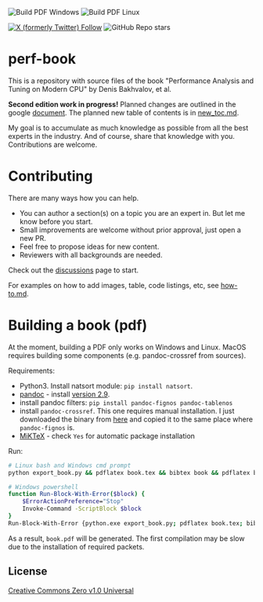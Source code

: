 ![Build PDF Windows](https://github.com/dendibakh/perf-book/actions/workflows/build_pdf.yml/badge.svg) ![Build PDF Linux](https://github.com/dendibakh/perf-book/actions/workflows/build_pdf_linux.yml/badge.svg)

[![X (formerly Twitter) Follow](https://img.shields.io/twitter/follow/dendibakh)](https://twitter.com/dendibakh)
![GitHub Repo stars](https://img.shields.io/github/stars/dendibakh/perf-book)

# perf-book

This is a repository with source files of the book "Performance Analysis and Tuning on Modern CPU" by Denis Bakhvalov, et al.

**Second edition work in progress!** Planned changes are outlined in the google [document](https://docs.google.com/document/d/1tr2qRDe72VSBYypIANYjJLM_zCdPB6S9m4LmXsQb0vQ/edit?usp=sharing). The planned new table of contents is in [new_toc.md](new_toc.md).

My goal is to accumulate as much knowledge as possible from all the best experts in the industry. And of course, share that knowledge with you. Contributions are welcome.

# Contributing

There are many ways how you can help.
- You can author a section(s) on a topic you are an expert in. But let me know before you start.
- Small improvements are welcome without prior approval, just open a new PR.
- Feel free to propose ideas for new content.
- Reviewers with all backgrounds are needed.

Check out the [discussions](https://github.com/dendibakh/perf-book/discussions) page to start.

For examples on how to add images, table, code listings, etc, see [how-to.md](how-to.md).

# Building a book (pdf)

At the moment, building a PDF only works on Windows and Linux. MacOS requires building some components (e.g. pandoc-crossref from sources).

Requirements:

 * Python3. Install natsort module: `pip install natsort`.
 * [pandoc](https://pandoc.org/installing.html) - install [version 2.9](https://github.com/jgm/pandoc/releases/tag/2.9.2.1).
 * install pandoc filters: `pip install pandoc-fignos pandoc-tablenos`
 * install `pandoc-crossref`. This one requires manual installation. I just downloaded the binary from [here](https://github.com/lierdakil/pandoc-crossref/releases/tag/v0.3.6.4) and copied it to the same place where `pandoc-fignos` is.
 * [MiKTeX](https://miktex.org/download) - check `Yes` for automatic package installation

Run:
```bash
# Linux bash and Windows cmd prompt
python export_book.py && pdflatex book.tex && bibtex book && pdflatex book.tex && pdflatex book.tex

# Windows powershell
function Run-Block-With-Error($block) {
    $ErrorActionPreference="Stop"
    Invoke-Command -ScriptBlock $block
}
Run-Block-With-Error {python.exe export_book.py; pdflatex book.tex; bibtex book; pdflatex book.tex; pdflatex book.tex}
```

As a result, `book.pdf` will be generated. The first compilation may be slow due to the installation of required packets.

## License

[Creative Commons Zero v1.0 Universal](LICENSE)
